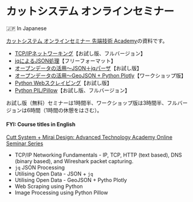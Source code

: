 # カットシステム オンラインセミナー

🇯🇵 In Japanese

[カットシステム オンラインセミナー 先端技術 Academy](https://seminar.cutt.co.jp)の資料です。

- [TCP/IPネットワーキング](./TcpIp/README.md)【お試し版、フルバージョン】
- [jqによるJSON処理](./Jq/README.md)【フリーフォーマット】
- [オープンデータの活用～JSON＋jqパーザ](./OpenData-Jq/README.md)【お試し版】
- [オープンデータの活用～GeoJSON + Python Plotly](./OpenData-Plotly/README.md)【ワークショップ版】
- [Python Webスクレイピング](./Scraping/README.md)【お試し版】
- [Python PIL/Pillow](./Pillow/README.md)【お試し版、フルバージョン】

お試し版（無料）セミナーは1時間半、ワークショップ版は3時間半、フルバージョンは6時間（1時間の休憩をはさむ）。

#### FYI: Course titles in English

[Cutt System + Mirai Design: Advanced Technology Academy Online Seminar Series](https://seminar.cutt.co.jp/)

- TCP/IP Networking Fundamentals - IP, TCP, HTTP (text based), DNS (binary based), and Wireshark packet capturing.
- `jq` JSON Processing
- Utilising Open Data - JSON + `jq`
- Utilising Open Data - GeoJSON + Pytho Plotly
- Web Scraping using Python  
- Image Processing using Python Pillow 
